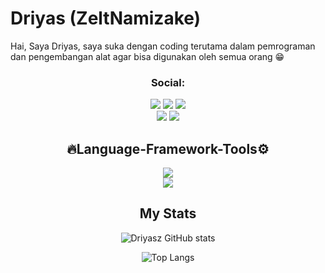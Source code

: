 # Driyas (ZeltNamizake)
Hai, Saya Driyas, saya suka dengan coding terutama dalam pemrograman dan pengembangan alat agar bisa digunakan oleh semua orang 😁
<div align="center">

### Social:
<div align="center">
<img src="https://img.shields.io/badge/instagram-pink?style=for-the-badge&logo=instagram">
<img src="https://img.shields.io/badge/threads-black?style=for-the-badge&logo=threads">
<img src="https://img.shields.io/badge/telegram-cyan?style=for-the-badge&logo=telegram">
<br>
<img src="https://img.shields.io/badge/youtube-ff0303?style=for-the-badge&logo=youtube">
<img src="https://img.shields.io/badge/whatsapp-017300?style=for-the-badge&logo=whatsapp">
</div>

## 🔥Language-Framework-Tools⚙

<p>
  <a href="https://skillicons.dev">
    <img src="https://skillicons.dev/icons?i=js,nodejs,git" />
    <br>
    <img src="https://skillicons.dev/icons?i=github,vscode,ubuntu,windows" />
  </a>
</p>
</p>

## My Stats
![Driyasz GitHub stats](https://github-readme-stats.vercel.app/api?username=zeltnamizake&show_icons=true&theme=dark)

![Top Langs](https://github-readme-stats.vercel.app/api/top-langs/?username=ZeltNamizake&layout=compact&theme=dark&hide=batchfile)
</div>
